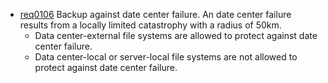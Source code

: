 * [req0106](https://github.com/DomainDrivenArchitecture/ddaRequirement/blob/master/en/requirements/req0106.md) Backup against date center failure. An date center failure results from a locally limited catastrophy with a radius of 50km.
	* Data center-external file systems are allowed to protect against date center failure.
	* Data center-local or server-local file systems are not allowed to protect against date center failure.

